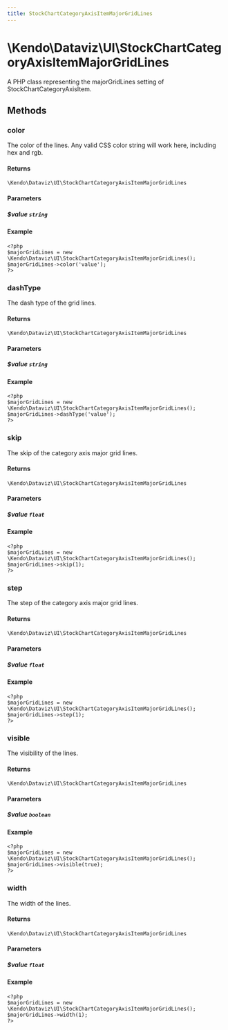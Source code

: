 ```yaml
---
title: StockChartCategoryAxisItemMajorGridLines
---
```


# \Kendo\Dataviz\UI\StockChartCategoryAxisItemMajorGridLines

A PHP class representing the majorGridLines setting of StockChartCategoryAxisItem.


## Methods

### color
The color of the lines. Any valid CSS color string will work here, including hex and rgb.

#### Returns
`\Kendo\Dataviz\UI\StockChartCategoryAxisItemMajorGridLines`

#### Parameters

##### $value `string`



#### Example 
    <?php
    $majorGridLines = new \Kendo\Dataviz\UI\StockChartCategoryAxisItemMajorGridLines();
    $majorGridLines->color('value');
    ?>

### dashType
The dash type of the grid lines.

#### Returns
`\Kendo\Dataviz\UI\StockChartCategoryAxisItemMajorGridLines`

#### Parameters

##### $value `string`



#### Example 
    <?php
    $majorGridLines = new \Kendo\Dataviz\UI\StockChartCategoryAxisItemMajorGridLines();
    $majorGridLines->dashType('value');
    ?>

### skip
The skip of the category axis major grid lines.

#### Returns
`\Kendo\Dataviz\UI\StockChartCategoryAxisItemMajorGridLines`

#### Parameters

##### $value `float`



#### Example 
    <?php
    $majorGridLines = new \Kendo\Dataviz\UI\StockChartCategoryAxisItemMajorGridLines();
    $majorGridLines->skip(1);
    ?>

### step
The step of the category axis major grid lines.

#### Returns
`\Kendo\Dataviz\UI\StockChartCategoryAxisItemMajorGridLines`

#### Parameters

##### $value `float`



#### Example 
    <?php
    $majorGridLines = new \Kendo\Dataviz\UI\StockChartCategoryAxisItemMajorGridLines();
    $majorGridLines->step(1);
    ?>

### visible
The visibility of the lines.

#### Returns
`\Kendo\Dataviz\UI\StockChartCategoryAxisItemMajorGridLines`

#### Parameters

##### $value `boolean`



#### Example 
    <?php
    $majorGridLines = new \Kendo\Dataviz\UI\StockChartCategoryAxisItemMajorGridLines();
    $majorGridLines->visible(true);
    ?>

### width
The width of the lines.

#### Returns
`\Kendo\Dataviz\UI\StockChartCategoryAxisItemMajorGridLines`

#### Parameters

##### $value `float`



#### Example 
    <?php
    $majorGridLines = new \Kendo\Dataviz\UI\StockChartCategoryAxisItemMajorGridLines();
    $majorGridLines->width(1);
    ?>


